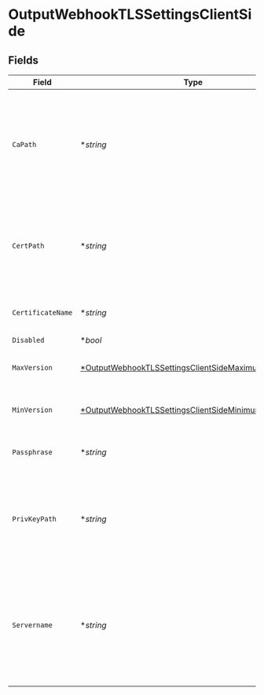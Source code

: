 # OutputWebhookTLSSettingsClientSide


## Fields

| Field                                                                                                                              | Type                                                                                                                               | Required                                                                                                                           | Description                                                                                                                        |
| ---------------------------------------------------------------------------------------------------------------------------------- | ---------------------------------------------------------------------------------------------------------------------------------- | ---------------------------------------------------------------------------------------------------------------------------------- | ---------------------------------------------------------------------------------------------------------------------------------- |
| `CaPath`                                                                                                                           | **string*                                                                                                                          | :heavy_minus_sign:                                                                                                                 | Path on client in which to find CA certificates to verify the server's cert. PEM format. Can reference $ENV_VARS.                  |
| `CertPath`                                                                                                                         | **string*                                                                                                                          | :heavy_minus_sign:                                                                                                                 | Path on client in which to find certificates to use. PEM format. Can reference $ENV_VARS.                                          |
| `CertificateName`                                                                                                                  | **string*                                                                                                                          | :heavy_minus_sign:                                                                                                                 | The name of the predefined certificate.                                                                                            |
| `Disabled`                                                                                                                         | **bool*                                                                                                                            | :heavy_minus_sign:                                                                                                                 | N/A                                                                                                                                |
| `MaxVersion`                                                                                                                       | [*OutputWebhookTLSSettingsClientSideMaximumTLSVersion](../../models/shared/outputwebhooktlssettingsclientsidemaximumtlsversion.md) | :heavy_minus_sign:                                                                                                                 | Maximum TLS version to use when connecting                                                                                         |
| `MinVersion`                                                                                                                       | [*OutputWebhookTLSSettingsClientSideMinimumTLSVersion](../../models/shared/outputwebhooktlssettingsclientsideminimumtlsversion.md) | :heavy_minus_sign:                                                                                                                 | Minimum TLS version to use when connecting                                                                                         |
| `Passphrase`                                                                                                                       | **string*                                                                                                                          | :heavy_minus_sign:                                                                                                                 | Passphrase to use to decrypt private key.                                                                                          |
| `PrivKeyPath`                                                                                                                      | **string*                                                                                                                          | :heavy_minus_sign:                                                                                                                 | Path on client in which to find the private key to use. PEM format. Can reference $ENV_VARS.                                       |
| `Servername`                                                                                                                       | **string*                                                                                                                          | :heavy_minus_sign:                                                                                                                 | Server name for the SNI (Server Name Indication) TLS extension. It must be a host name, and not an IP address.                     |